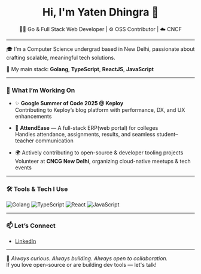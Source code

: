 <h1 align="center">Hi, I'm Yaten Dhingra 👋</h1>
<p align="center">
  🧑‍💻 Go & Full Stack Web Developer | ⚙️ OSS Contributor | ☁️ CNCF
</p>

---

🎓 I’m a Computer Science undergrad based in New Delhi, passionate about crafting scalable, meaningful tech solutions.  

🔧 My main stack: **Golang**, **TypeScript**, **ReactJS**, **JavaScript**

---

### 🚀 What I’m Working On

- ✨ **Google Summer of Code 2025 @ Keploy**  
  Contributing to Keploy’s blog platform with performance, DX, and UX enhancements

- 📘 **AttendEase** — A full-stack ERP(web portal) for colleges  
  Handles attendance, assignments, results, and seamless student–teacher communication

- 🌍 Actively contributing to open-source & developer tooling projects  
  Volunteer at **CNCG New Delhi**, organizing cloud-native meetups & tech events

---

### 🛠️ Tools & Tech I Use
![Golang](https://img.shields.io/badge/-Golang-00ADD8?style=for-the-badge&logo=go&logoColor=white)
![TypeScript](https://img.shields.io/badge/-TypeScript-3178C6?style=for-the-badge&logo=typescript&logoColor=white)
![React](https://img.shields.io/badge/-ReactJS-61DAFB?style=for-the-badge&logo=react&logoColor=black)
![JavaScript](https://img.shields.io/badge/-JavaScript-F7DF1E?style=for-the-badge&logo=javascript&logoColor=black)


---

### 📫 Let’s Connect

- [LinkedIn](https://linkedin.com/in/yaten2302)

---

🧠 *Always curious. Always building. Always open to collaboration.*  
If you love open-source or are building dev tools — let's talk!

